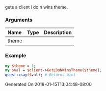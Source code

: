 gets a client l do n wins theme.
### Arguments
**Name**|**Type**|**Description**
:---|:---|:---
theme||

### Example

```perl
my $theme = 1;
my $val = $client->GetLDoNWinsTheme($theme);
quest::say($val); # Returns uint
```


Generated On 2018-01-15T13:04:48-08:00